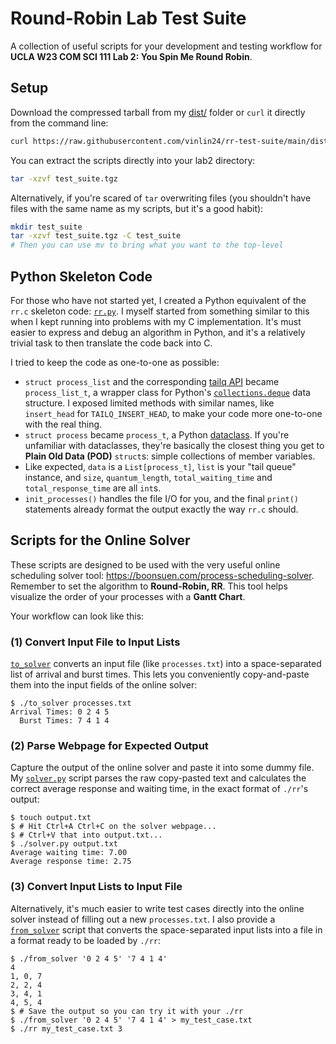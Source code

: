 # Round-Robin Lab Test Suite


A collection of useful scripts for your development and testing workflow for **UCLA W23 COM SCI 111 Lab 2: You Spin Me Round Robin**.


## Setup


Download the compressed tarball from my [dist/](dist/) folder or `curl` it directly from the command line:

```sh
curl https://raw.githubusercontent.com/vinlin24/rr-test-suite/main/dist/test_suite.tgz -o test_suite.tgz
```

You can extract the scripts directly into your lab2 directory:

```sh
tar -xzvf test_suite.tgz
```

Alternatively, if you're scared of `tar` overwriting files (you shouldn't have files with the same name as my scripts, but it's a good habit):

```sh
mkdir test_suite
tar -xzvf test_suite.tgz -C test_suite
# Then you can use mv to bring what you want to the top-level
```


## Python Skeleton Code


For those who have not started yet, I created a Python equivalent of the `rr.c` skeleton code: [`rr.py`](rr.py). I myself started from something similar to this when I kept running into problems with my C implementation. It's must easier to express and debug an algorithm in Python, and it's a relatively trivial task to then translate the code back into C.

I tried to keep the code as one-to-one as possible:

* `struct process_list` and the corresponding [tailq API](https://man7.org/linux/man-pages/man3/tailq.3.html) became `process_list_t`, a wrapper class for Python's [`collections.deque`](https://docs.python.org/3/library/collections.html#collections.deque) data structure. I exposed limited methods with similar names, like `insert_head` for `TAILQ_INSERT_HEAD`, to make your code more one-to-one with the real thing.
* `struct process` became `process_t`, a Python [dataclass](https://docs.python.org/3/library/dataclasses.html). If you're unfamiliar with dataclasses, they're basically the closest thing you get to **Plain Old Data (POD)** `struct`s: simple collections of member variables.
* Like expected, `data` is a `List[process_t]`, `list` is your "tail queue" instance, and `size`, `quantum_length`, `total_waiting_time` and `total_response_time` are all `int`s.
* `init_processes()` handles the file I/O for you, and the final `print()` statements already format the output exactly the way `rr.c` should.


## Scripts for the Online Solver


These scripts are designed to be used with the very useful online scheduling solver tool: https://boonsuen.com/process-scheduling-solver. Remember to set the algorithm to **Round-Robin, RR**. This tool helps visualize the order of your processes with a **Gantt Chart**.

Your workflow can look like this:


### (1) Convert Input File to Input Lists


[`to_solver`](to_solver) converts an input file (like `processes.txt`) into a space-separated list of arrival and burst times. This lets you conveniently copy-and-paste them into the input fields of the online solver:

```console
$ ./to_solver processes.txt
Arrival Times: 0 2 4 5
  Burst Times: 7 4 1 4
```


### (2) Parse Webpage for Expected Output


Capture the output of the online solver and paste it into some dummy file. My [`solver.py`](solver.py) script parses the raw copy-pasted text and calculates the correct average response and waiting time, in the exact format of `./rr`'s output:

```console
$ touch output.txt
$ # Hit Ctrl+A Ctrl+C on the solver webpage...
$ # Ctrl+V that into output.txt...
$ ./solver.py output.txt
Average waiting time: 7.00
Average response time: 2.75
```


### (3) Convert Input Lists to Input File


Alternatively, it's much easier to write test cases directly into the online solver instead of filling out a new `processes.txt`. I also provide a [`from_solver`](from_solver) script that converts the space-separated input lists into a file in a format ready to be loaded by `./rr`:

```console
$ ./from_solver '0 2 4 5' '7 4 1 4'
4
1, 0, 7
2, 2, 4
3, 4, 1
4, 5, 4
$ # Save the output so you can try it with your ./rr
$ ./from_solver '0 2 4 5' '7 4 1 4' > my_test_case.txt
$ ./rr my_test_case.txt 3
```
